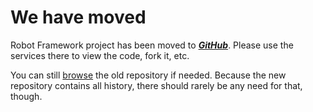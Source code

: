 # We have moved #

Robot Framework project has been moved to _**[GitHub](https://github.com/robotframework/robotframework)**_. Please use the services there to view the code, fork it, etc.

You can still [browse](http://code.google.com/p/robotframework/source/browse/) the old repository if needed. Because the new repository contains all history, there should rarely be any need for that, though.